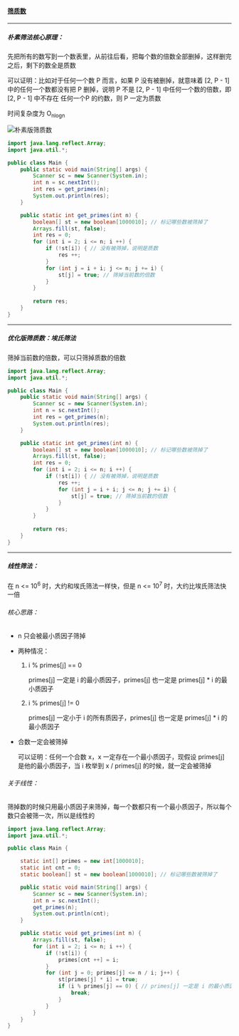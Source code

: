 #### <a href="https://www.acwing.com/problem/content/870/">筛质数</a>

----------------

##### 朴素筛法核心原理：

先把所有的数写到一个数表里，从前往后看，把每个数的倍数全部删掉，这样删完之后，剩下的数全是质数

可以证明：比如对于任何一个数 P 而言，如果 P 没有被删掉，就意味着 [2, P - 1] 中的任何一个数都没有把 P 删掉，说明 P 不是 [2, P - 1] 中任何一个数的倍数，即 [2, P - 1] 中不存在 任何一个P 的约数，则 P 一定为质数

时间复杂度为 O<sub>nlogn</sub> 

![朴素版筛质数](C:\Users\冬黎\OneDrive\图片\算法基础课\算法基础课第四讲：数学知识\朴素版筛质数.png)

```java
import java.lang.reflect.Array;
import java.util.*;

public class Main {
    public static void main(String[] args) {
        Scanner sc = new Scanner(System.in);
        int n = sc.nextInt();
        int res = get_primes(n);
        System.out.println(res);
    }

    public static int get_primes(int n) {
        boolean[] st = new boolean[1000010]; // 标记哪些数被筛掉了
        Arrays.fill(st, false);
        int res = 0;
        for (int i = 2; i <= n; i ++) {
            if (!st[i]) { // 没有被筛掉，说明是质数
                res ++;
            }
            for (int j = i + i; j <= n; j += i) {
                st[j] = true; // 筛掉当前数的倍数
            }
        }
        
        return res;
    }
}
```

---------------------

##### 优化版筛质数：埃氏筛法

筛掉当前数的倍数，可以只筛掉质数的倍数

```java
import java.lang.reflect.Array;
import java.util.*;

public class Main {
    public static void main(String[] args) {
        Scanner sc = new Scanner(System.in);
        int n = sc.nextInt();
        int res = get_primes(n);
        System.out.println(res);
    }

    public static int get_primes(int n) {
        boolean[] st = new boolean[1000010]; // 标记哪些数被筛掉了
        Arrays.fill(st, false);
        int res = 0;
        for (int i = 2; i <= n; i ++) {
            if (!st[i]) { // 没有被筛掉，说明是质数
                res ++;
                for (int j = i + i; j <= n; j += i) {
                	st[j] = true; // 筛掉当前数的倍数
            	}
            }
        }
        
        return res;
    }
}
```

----------------

##### 线性筛法：

在 n <= 10<sup>6</sup> 时，大约和埃氏筛法一样快，但是 n <= 10<sup>7</sup> 时，大约比埃氏筛法快一倍

###### 核心思路：

- n 只会被最小质因子筛掉

- 两种情况：

  1. i % primes[j] == 0

     primes[j] 一定是 i 的最小质因子，primes[j] 也一定是 primes[j] * i 的最小质因子

  2. i % primes[j] != 0

     primes[j] 一定小于 i 的所有质因子，primes[j] 也一定是 primes[j] * i 的最小质因子

- 合数一定会被筛掉

  可以证明：任何一个合数 x，x 一定存在一个最小质因子，现假设 primes[j] 是他的最小质因子，当 i 枚举到 x / primes[j] 的时候，就一定会被筛掉

###### 关于线性：

筛掉数的时候只用最小质因子来筛掉，每一个数都只有一个最小质因子，所以每个数只会被筛一次，所以是线性的

```java
import java.lang.reflect.Array;
import java.util.*;

public class Main {

    static int[] primes = new int[1000010];
    static int cnt = 0;
    static boolean[] st = new boolean[1000010]; // 标记哪些数被筛掉了

    public static void main(String[] args) {
        Scanner sc = new Scanner(System.in);
        int n = sc.nextInt();
        get_primes(n);
        System.out.println(cnt);
    }

    public static void get_primes(int n) {
        Arrays.fill(st, false);
        for (int i = 2; i <= n; i ++) {
            if (!st[i]) {
                primes[cnt ++] = i;
            }
            for (int j = 0; primes[j] <= n / i; j++) {
                st[primes[j] * i] = true;
                if (i % primes[j] == 0) { // primes[j] 一定是 i 的最小质因子
                    break;
                }
            }
        }
    }
}
```

